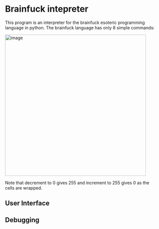 # Brainfuck intepreter

This program is an interpreter for the brainfuck esoteric programming language in python. The brainfuck language has only 8 simple commands:


<img width="463" alt="image" src="https://github.com/SrujanBhirud/CodeCraft-23/assets/138774014/c77ece93-8706-443a-b965-54141e4cbf80">


Note that decrement to 0 gives 255 and increment to 255 gives 0 as the cells are wrapped.


## User Interface





## Debugging
